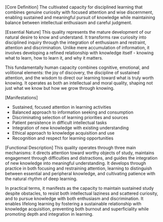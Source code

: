 [Core Definition]
The cultivated capacity for disciplined learning that combines genuine curiosity with focused attention and wise discernment, enabling sustained and meaningful pursuit of knowledge while maintaining balance between intellectual enthusiasm and careful judgment.

[Essential Nature]
This quality represents the mature development of our natural desire to know and understand. It transforms raw curiosity into disciplined inquiry through the integration of enthusiasm and restraint, attention and discrimination. Unlike mere accumulation of information, it involves developing a refined relationship with knowledge itself - knowing what to learn, how to learn it, and why it matters.

This fundamentally human capacity combines cognitive, emotional, and volitional elements: the joy of discovery, the discipline of sustained attention, and the wisdom to direct our learning toward what is truly worth knowing. It operates as both an intellectual and moral quality, shaping not just what we know but how we grow through knowing.

[Manifestations]
- Sustained, focused attention in learning activities
- Balanced approach to information seeking and consumption
- Discriminating selection of learning priorities and sources
- Patient persistence in difficult intellectual tasks
- Integration of new knowledge with existing understanding
- Ethical approach to knowledge acquisition and use
- Recognition and respect for learning opportunities

[Functional Description]
This quality operates through three main mechanisms: it directs attention toward worthy objects of study, maintains engagement through difficulties and distractions, and guides the integration of new knowledge into meaningful understanding. It develops through practice in both focusing and restraining attention, learning to distinguish between essential and peripheral knowledge, and cultivating patience with the natural rhythm of deep learning.

In practical terms, it manifests as the capacity to maintain sustained study despite obstacles, to resist both intellectual laziness and scattered curiosity, and to pursue knowledge with both enthusiasm and discrimination. It enables lifelong learning by fostering a sustainable relationship with knowledge acquisition, preventing both burnout and superficiality while promoting depth and integration in learning.
